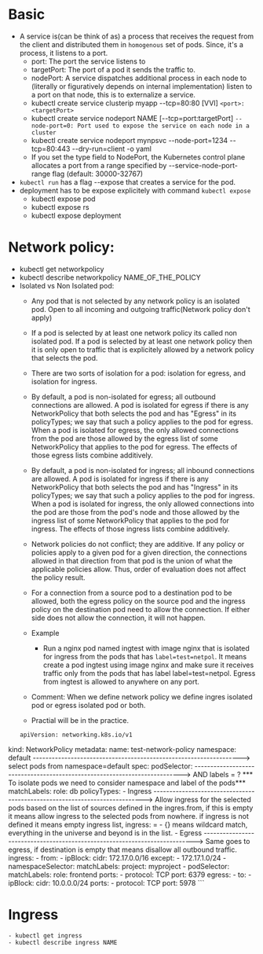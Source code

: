 # Basic
- A service is(can be think of as) a process that receives the request from the client and distributed them in `homogenous` set of pods. Since, it's a process, it listens to a port. 
    - port: The port the service listens to
    - targetPort: The port of a pod it sends the traffic to.
    - nodePort: A service dispatches additional process in each node to (literally or figuratively depends on internal implementation) listen to a port on that node, this is to externalize a service.
    - kubectl create service clusterip myapp --tcp=80:80 [VVI] `<port>:<targetPort>`
    - kubectl create service nodeport NAME [--tcp=port:targetPort]  `--node-port=0: Port used to expose the service on each node in a cluster`
    - kubectl create service nodeport mynpsvc --node-port=1234 --tcp=80:443 --dry-run=client -o yaml
    - If you set the type field to NodePort, the Kubernetes control plane allocates a port from a range specified by --service-node-port-range flag (default: 30000-32767)
- `kubectl run` has a flag --expose that creates a service for the pod.
- deployment has to be expose explicitely with command `kubectl expose`
    - kubectl expose pod
    - kubectl expose rs
    - kubectl expose deployment
# Network policy:
- kubectl get networkpolicy
- kubectl describe networkpolicy NAME_OF_THE_POLICY
- Isolated vs Non Isolated pod:
    - Any pod that is not selected by any network policy is an isolated pod. Open to all incoming and outgoing traffic(Network policy don't apply)
    - If a pod is selected by at least one network policy its called non isolated pod. If a pod is selected by at least one network policy then it is only open to traffic that is explicitely allowed by a network policy that selects the pod. 
    - There are two sorts of isolation for a pod: isolation for egress, and isolation for ingress. 
    - By default, a pod is non-isolated for egress; all outbound connections are allowed. A pod is isolated for egress if there is any NetworkPolicy that both selects the pod and has "Egress" in its policyTypes; we say that such a policy applies to the pod for egress. When a pod is isolated for egress, the only allowed connections from the pod are those allowed by the egress list of some NetworkPolicy that applies to the pod for egress. The effects of those egress lists combine additively.

    - By default, a pod is non-isolated for ingress; all inbound connections are allowed. A pod is isolated for ingress if there is any NetworkPolicy that both selects the pod and has "Ingress" in its policyTypes; we say that such a policy applies to the pod for ingress. When a pod is isolated for ingress, the only allowed connections into the pod are those from the pod's node and those allowed by the ingress list of some NetworkPolicy that applies to the pod for ingress. The effects of those ingress lists combine additively.

    - Network policies do not conflict; they are additive. If any policy or policies apply to a given pod for a given direction, the connections allowed in that direction from that pod is the union of what the applicable policies allow. Thus, order of evaluation does not affect the policy result.

    - For a connection from a source pod to a destination pod to be allowed, both the egress policy on the source pod and the ingress policy on the destination pod need to allow the connection. If either side does not allow the connection, it will not happen.

    - Example
        - Run a nginx pod named ingtest with image nginx that is isolated for ingress from the pods that has `label=test=netpol`. It means create a pod ingtest using image nginx and make sure it receives traffic only from the pods that has label label=test=netpol. Egress from ingtest is allowed to anywhere on any port.
    - Comment: When we define network policy we define ingres isolated pod or egress isolated pod or both.
    - Practial will be in the practice.
    ```
    apiVersion: networking.k8s.io/v1
kind: NetworkPolicy
metadata:
  name: test-network-policy
  namespace: default  ------------------------------------------------------------------> select pods from namespace=default
spec:
  podSelector: --------------------------------------------------------------------------> AND labels = ? *** To isolate pods we need to consider namespace and label of the pods***
    matchLabels:
      role: db
  policyTypes:
    - Ingress ---------------------------------------------------------------------------> Allow ingress for the selected pods based on the list of sources defined in the ingres.from, if this is empty it means allow ingress to the selected pods from nowhere. if ingress is not defined it means empty ingress list, ingress: = - {} means wildcard match, everything in the universe and beyond is in the list.
    - Egress ---------------------------------------------------------------------------> Same goes to egress, if destination is empty that means disallow all outbound traffic.
  ingress:
    - from: 
        - ipBlock:
            cidr: 172.17.0.0/16
            except:
              - 172.17.1.0/24
        - namespaceSelector:
            matchLabels:
              project: myproject
        - podSelector:
            matchLabels:
              role: frontend
      ports:
        - protocol: TCP
          port: 6379
  egress:
    - to:
        - ipBlock:
            cidr: 10.0.0.0/24
      ports:
        - protocol: TCP
          port: 5978
    ```
# Ingress
    - kubectl get ingress
    - kubectl describe ingress NAME
